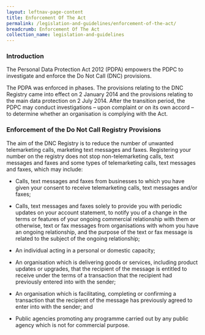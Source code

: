```yaml
---
layout: leftnav-page-content
title: Enforcement Of The Act
permalink: /legislation-and-guidelines/enforcement-of-the-act/
breadcrumb: Enforcement Of The Act
collection_name: legislation-and-guidelines
---
```


### **Introduction**

The Personal Data Protection Act 2012 (PDPA) empowers the PDPC to investigate and enforce the Do Not Call (DNC) provisions.

The PDPA was enforced in phases. The provisions relating to the DNC Registry came into effect on 2 January 2014 and the provisions relating to the main data protection on 2 July 2014. After the transition period, the PDPC may conduct investigations – upon complaint or on its own accord – to determine whether an organisation is complying with the Act.

### **Enforcement of the Do Not Call Registry Provisions**

The aim of the DNC Registry is to reduce the number of unwanted telemarketing calls, marketing text messages and faxes. Registering your number on the registry does not stop non-telemarketing calls, text messages and faxes and some types of telemarketing calls, text messages and faxes, which may include:

* Calls, text messages and faxes from businesses to which you have given your consent to receive telemarketing calls, text messages and/or faxes;

* Calls, text messages and faxes solely to provide you with periodic updates on your account statement, to notify you of a change in the terms or features of your ongoing commercial relationship with them or otherwise, text or fax messages from organisations with whom you have an ongoing relationship, and the purpose of the text or fax message is related to the subject of the ongoing relationship;

* An individual acting in a personal or domestic capacity;

* An organisation which is delivering goods or services, including product updates or upgrades, that the recipient of the message is entitled to receive under the terms of a transaction that the recipient had previously entered into with the sender;

* An organisation which is facilitating, completing or confirming a transaction that the recipient of the message has previously agreed to enter into with the sender; and

* Public agencies promoting any programme carried out by any public agency which is not for commercial purpose.